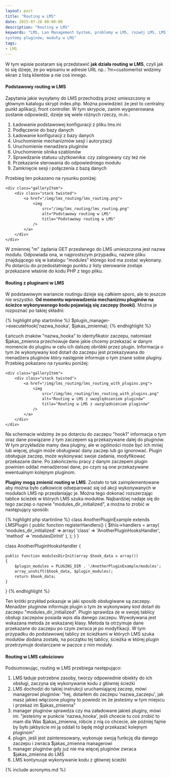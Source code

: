 ```yaml
---
layout: post
title: "Routing w LMS"
date: 2015-07-28 00:00:00
description: "Routing w LMS"
keywords: "LMS, Lan Management System, problemy w LMS, rozwój LMS, LMS GIT, routing,
systemy pluginów, moduły w LMS"
tags:
- LMS
---
```


W tym wpisie postaram się przedstawić **jak działa routing w LMS**, czyli jak to się 
dzieje, że po wpisaniu w adresie URL np.: ?m=customerlist widzimy ekran z listą
klientów a nie coś innego.

#### Podstawowy routing w LMS

Zapytania jakie wysyłamy do LMS przechodzą przez umieszczony w głównym katalogu 
skrypt index.php. Można powiedzieć że jest to centralny punkt aplikacji, front 
controller. W tym skrypcie, zanim wygenerowana zostanie odpowiedź, dzieje się 
wiele różnych rzeczy, m.in.:

 1. Ładowanie podstawowej konfiguracji z pliku lms.ini
 2. Podłączenie do bazy danych
 3. Ładowanie konfiguracji z bazy danych
 4. Uruchomienie mechanizmów sesji i autoryzacji
 5. Uruchomienie menadżera pluginów
 6. Uruchomienie silnika szablonów
 7. Sprawdzanie statusu użytkownika: czy zalogowany czy też nie
 8. Przekazanie sterowania do odpowiedniego modułu
 9. Zamknięcie sesji i połączenia z bazą danych

Przebieg ten pokazano na rysunku poniżej:

<div class="gallery">

    <div class="galleryItem">
        <div class="stack twisted">
            <a href="/img/lms_routing/lms_routing.png">
                <img
                    src="/img/lms_routing/lms_routing.png"
                    alt="Podstawowy routing w LMS"
                    title="Podstawowy routing w LMS"
                />
            </a>
        </div>
    </div>

</div>

W zmiennej "m" żądania GET przesłanego do LMS umieszczona jest nazwa modułu. 
Odpowiada ona, w najprostszym przypadku, nazwie pliku znajdującego się w katalogu 
"modules" którego kod ma zostać wykonany. Po dotarciu do przedostatniego punktu 
z listy sterowanie zostaje przekazane właśnie do kodu PHP z tego pliku.

#### Routing z pluginami w LMS

W podstawowym wariancie routingu dzieje się całkiem sporo, ale to jeszcze nie 
wszystko. **Od momentu wprowadzenia mechanizmu  pluginów na ścieżce wykonywanego 
kodu pojawiają się zaczepy (hooki)**. Można je rozpoznać po takiej składni: 

{% highlight php startinline %}
$plugin_manager->executeHook('nazwa_hooka', $jakas_zmienna);
{% endhighlight %}

Łańcuch znaków "nazwa_hooka" to identyfikator zaczepu, natomiast $jakas_zmienna
przechowuje dane jakie chcemy przekazać w danym momencie do pluginu w celu ich dalszej
obróbki przez plugin. Informacja o tym że wykonywany kod dotarł do zaczepu jest 
przekazywana do menadżera pluginów który następnie informuje o tym znane sobie 
pluginy. Przebieg pokazano na rysunku poniżej:

<div class="gallery">

    <div class="galleryItem">
        <div class="stack twisted">
            <a href="/img/lms_routing/lms_routing_with_plugins.png">
                <img
                    src="/img/lms_routing/lms_routing_with_plugins.png"
                    alt="Routing w LMS z uwzględnieniem pluginów"
                    title="Routing w LMS z uwzględnieniem pluginów"
                />
            </a>
        </div>
    </div>

</div>

Na schemacie widzimy że po dotarciu do zaczepu "hook1" informacja o tym oraz dane
powiązane z tym zaczepem są przekazywane dalej do pluginów. W tym przykładzie mamy
dwa pluginy, ale w ogólności może być ich mniej lub więcej, plugin może obsługiwać
dany zaczep lub go ignorować. Plugin obsługuje zaczep, może wykonywać swoje zadania,
modyfikować przekazane dane. Po zakończeniu pracy z danym zaczepem plugin powinien
oddać menadżerowi dane, po czym są one przekazywane ewentualnym kolejnym pluginom.

**Pluginy mogą zmienić routing w LMS**. Zostało to tak zaimplementowane aby można było
całkowicie odseparować się od akcji wykonywanych w modułach LMS np przesłaniając je.
Można tego dokonać rozszerzając tablice ścieżek w których LMS szuka modułów.
Najbardziej nadaje się do tego zaczep o nazwie "modules_dir_initialized", a można 
to zrobić w następujący sposób:

{% highlight php startinline %}
class AnotherPluginExample extends LMSPlugin
{
    public function registerHandlers()
    {
        $this->handlers = array(
            'modules_dir_initialized' => array(
                'class' => 'AnotherPluginHooksHandler',
                'method' => 'modulesDirInit'
            ),
        );
    }
}

class AnotherPluginHooksHandler
{

    public function modulesDirInit(array $hook_data = array())
    {
        $plugin_modules = PLUGINS_DIR . '/AnotherPluginExample/modules';
        array_unshift($hook_data, $plugin_modules);
        return $hook_data;
    }

}
{% endhighlight %}

Ten krótki przykład pokazuje w jaki sposób obsługiwane są zaczepy. Menadżer pluginów
informuje plugin o tym że wykonywany kod dotarł do zaczepu "modules_dir_initialized".
Plugin sprawdza że w swojej tablicy obsługi zaczepów posiada wpis dla danego zaczepu.
Wywoływana jest wskazana metoda ze wskazanej klasy. Metoda ta otrzymuje dane przekazane
do zaczepu po czym zwraca je po modyfikacji. W tym przypadku do podstawowej tablicy
ze ścieżkami w których LMS szuka modułów dodana została, na początku tej tablicy,
ścieżka w której plugin przetrzymuje dostarczane w paczce z nim moduły.

#### Routing w LMS całościowo

Podsumowując, routing w LMS przebiega następująco:

 1. LMS ładuje potrzebne zasoby, tworzy odpowiednie obiekty do ich obsługi, zaczyna się wykonywanie kodu z głównej ścieżki
 2. LMS dochodzi do takiej instrukcji uruchamiającej zaczep, mówi managerowi pluginów: "hej, dotarłem do zaczepu 'nazwa_zaczepu', jak masz jakieś włączone pluginy to powiedz im że jesteśmy w tym miejscu i przekaż im $jakas_zmienna"
 3. manager pluginów sprawdza czy ma załadowane jakieś pluginy, mówi im: "jesteśmy w punkcie 'nazwa_hooka', jeśli chcecie tu coś zrobić to mam dla Was $jakas_zmienna, róbcie z nią co chcecie, ale później fajnie by było jakbyście mi ją oddali to będę mógł przekazać kolejnym pluginom"
 4. plugin, jeśli jest zainteresowany, wykonuje swoją funkcję dla danego zaczepu i zwraca $jakas_zmienna managerowi
 5. manager pluginów gdy już nie ma więcej pluginów zwraca $jakas_zmienna do LMS
 6. LMS kontynuuje wykonywanie kodu z głównej ścieżki

{% include acronyms.md %}